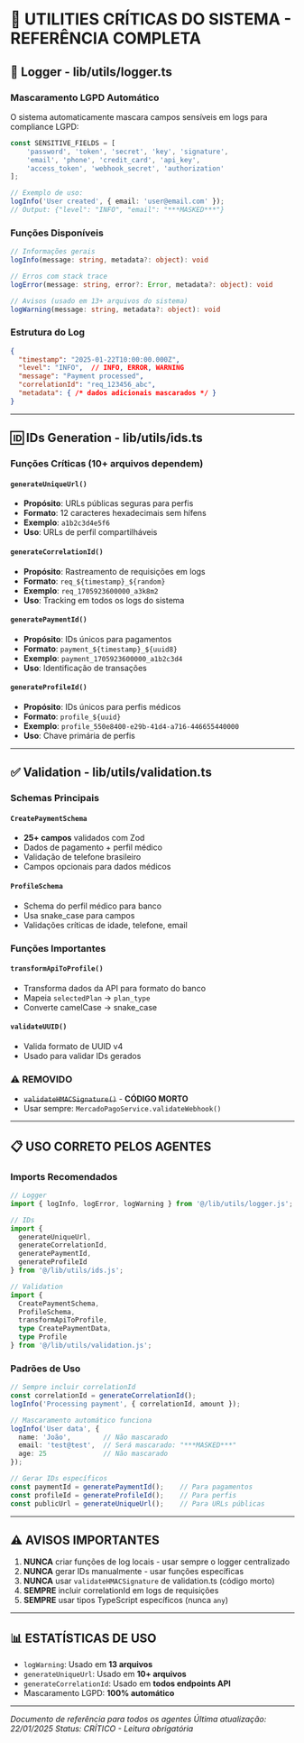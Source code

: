 # 🔧 UTILITIES CRÍTICAS DO SISTEMA - REFERÊNCIA COMPLETA

## 📝 Logger - lib/utils/logger.ts

### **Mascaramento LGPD Automático**

O sistema automaticamente mascara campos sensíveis em logs para compliance LGPD:

```typescript
const SENSITIVE_FIELDS = [
    'password', 'token', 'secret', 'key', 'signature',
    'email', 'phone', 'credit_card', 'api_key',
    'access_token', 'webhook_secret', 'authorization'
];

// Exemplo de uso:
logInfo('User created', { email: 'user@email.com' });
// Output: {"level": "INFO", "email": "***MASKED***"}
```

### **Funções Disponíveis**

```typescript
// Informações gerais
logInfo(message: string, metadata?: object): void

// Erros com stack trace
logError(message: string, error?: Error, metadata?: object): void

// Avisos (usado em 13+ arquivos do sistema)
logWarning(message: string, metadata?: object): void
```

### **Estrutura do Log**

```json
{
  "timestamp": "2025-01-22T10:00:00.000Z",
  "level": "INFO",  // INFO, ERROR, WARNING
  "message": "Payment processed",
  "correlationId": "req_123456_abc",
  "metadata": { /* dados adicionais mascarados */ }
}
```

---

## 🆔 IDs Generation - lib/utils/ids.ts

### **Funções Críticas (10+ arquivos dependem)**

#### `generateUniqueUrl()`
- **Propósito**: URLs públicas seguras para perfis
- **Formato**: 12 caracteres hexadecimais sem hífens
- **Exemplo**: `a1b2c3d4e5f6`
- **Uso**: URLs de perfil compartilháveis

#### `generateCorrelationId()`
- **Propósito**: Rastreamento de requisições em logs
- **Formato**: `req_${timestamp}_${random}`
- **Exemplo**: `req_1705923600000_a3k8m2`
- **Uso**: Tracking em todos os logs do sistema

#### `generatePaymentId()`
- **Propósito**: IDs únicos para pagamentos
- **Formato**: `payment_${timestamp}_${uuid8}`
- **Exemplo**: `payment_1705923600000_a1b2c3d4`
- **Uso**: Identificação de transações

#### `generateProfileId()`
- **Propósito**: IDs únicos para perfis médicos
- **Formato**: `profile_${uuid}`
- **Exemplo**: `profile_550e8400-e29b-41d4-a716-446655440000`
- **Uso**: Chave primária de perfis

---

## ✅ Validation - lib/utils/validation.ts

### **Schemas Principais**

#### `CreatePaymentSchema`
- **25+ campos** validados com Zod
- Dados de pagamento + perfil médico
- Validação de telefone brasileiro
- Campos opcionais para dados médicos

#### `ProfileSchema`
- Schema do perfil médico para banco
- Usa snake_case para campos
- Validações críticas de idade, telefone, email

### **Funções Importantes**

#### `transformApiToProfile()`
- Transforma dados da API para formato do banco
- Mapeia `selectedPlan` → `plan_type`
- Converte camelCase → snake_case

#### `validateUUID()`
- Valida formato de UUID v4
- Usado para validar IDs gerados

### **⚠️ REMOVIDO**
- ~~`validateHMACSignature()`~~ - **CÓDIGO MORTO**
- Usar sempre: `MercadoPagoService.validateWebhook()`

---

## 📋 USO CORRETO PELOS AGENTES

### **Imports Recomendados**

```typescript
// Logger
import { logInfo, logError, logWarning } from '@/lib/utils/logger.js';

// IDs
import { 
  generateUniqueUrl,
  generateCorrelationId,
  generatePaymentId,
  generateProfileId 
} from '@/lib/utils/ids.js';

// Validation
import { 
  CreatePaymentSchema,
  ProfileSchema,
  transformApiToProfile,
  type CreatePaymentData,
  type Profile
} from '@/lib/utils/validation.js';
```

### **Padrões de Uso**

```typescript
// Sempre incluir correlationId
const correlationId = generateCorrelationId();
logInfo('Processing payment', { correlationId, amount });

// Mascaramento automático funciona
logInfo('User data', { 
  name: 'João',        // Não mascarado
  email: 'test@test',  // Será mascarado: "***MASKED***"
  age: 25              // Não mascarado
});

// Gerar IDs específicos
const paymentId = generatePaymentId();    // Para pagamentos
const profileId = generateProfileId();    // Para perfis
const publicUrl = generateUniqueUrl();    // Para URLs públicas
```

---

## ⚠️ AVISOS IMPORTANTES

1. **NUNCA** criar funções de log locais - usar sempre o logger centralizado
2. **NUNCA** gerar IDs manualmente - usar funções específicas
3. **NUNCA** usar `validateHMACSignature` de validation.ts (código morto)
4. **SEMPRE** incluir correlationId em logs de requisições
5. **SEMPRE** usar tipos TypeScript específicos (nunca `any`)

---

## 📊 ESTATÍSTICAS DE USO

- `logWarning`: Usado em **13 arquivos**
- `generateUniqueUrl`: Usado em **10+ arquivos**
- `generateCorrelationId`: Usado em **todos endpoints API**
- Mascaramento LGPD: **100% automático**

---

*Documento de referência para todos os agentes*
*Última atualização: 22/01/2025*
*Status: CRÍTICO - Leitura obrigatória*
